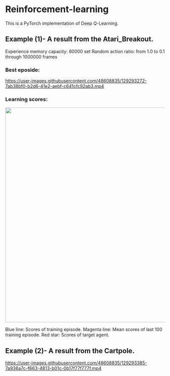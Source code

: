 # Reinforcement-learning

This is a PyTorch implementation of Deep Q-Learning.

## Example (1)- A result from the Atari_Breakout.

Experience memory capacity: 80000 set
Random action ratio: from 1.0 to 0.1 through 1000000 frames

### Best eposide:

https://user-images.githubusercontent.com/48608835/129293272-7ab38bf0-b2d6-41e2-aebf-c641cfc92ab3.mp4

### Learning scores:

<img src="https://user-images.githubusercontent.com/48608835/130166082-5cd812c8-ea23-4acf-82df-da0b5252bad2.png" width=680px>

Blue line: Scores of training episode.
Magenta line: Mean scores of last 100 training episode.
Red star: Scores of target agent.



## Example (2)- A result from the Cartpole.

https://user-images.githubusercontent.com/48608835/129293385-7a936a7c-f663-4813-b01c-0b17f77f777f.mp4

